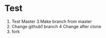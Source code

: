 # Test

1. Test Master
3.Make branch from master
2. Change github1 branch
4 Change after clone
5. fork
